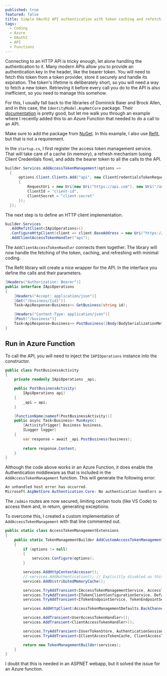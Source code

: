 ```yaml
---
published: true
featured: false
title: Simple OAuth2 API authentication with token caching and refetching in an Azure Function using IdentityModel and Refit 
tags:
  - Coding
  - Azure
  - OAuth2
  - API
  - Functions
---
```


Connecting to an HTTP API is tricky enough, let alone handling the authentication to it. Many modern APIs allow you to provide an authentication key in the header, like the bearer token. You will need to fetch this token from a token provider, store it securely and handle its expiration. The token's lifetime is deliberately short, so you will need a way to fetch a new token. Retrieving it before every call you do to the API is also inefficient, so you need to manage this somehow.

For this, I usually fall back to the libraries of Dominick Baier and Brock Allen, and in this case, the `IdentityModel.AspNetCore` package. Their [documentation](https://identitymodel.readthedocs.io/en/latest/aspnetcore/overview.html) is pretty good, but let me walk you through an example where I recently added this to an Azure Function that needed to do a call to an API.

Make sure to add the package from [NuGet](https://www.nuget.org/packages/IdentityModel.AspNetCore/). In this example, I also use [Refit](https://github.com/reactiveui/refit), but that is not a requirement.

In the `startup.cs`, I first register the access token management service. That will take care of a cache (in memory), a refresh mechanism (using Client Credentials flow), and adds the bearer token to all the calls to the API.

```csharp
builder.Services.AddAccessTokenManagement(options =>
  {
      options.Client.Clients.Add("api", new ClientCredentialsTokenRequest
      {
          RequestUri = new Uri(new Uri("https://api.com"), new Uri("/auth/token", UriKind.Relative)),
          ClientId = "client-id",
          ClientSecret = "client-secret"
      });
  });
```

The next step is to define an HTTP client implementation.

```csharp
builder.Services
  .AddRefitClient<IApiOperations>()
  .ConfigureHttpClient(client => client.BaseAddress = new Uri("https://api.com"))
  .AddClientAccessTokenHandler("api");
```

The `AddClientAccessTokenHandler` connects them together. The library will now handle the fetching of the token, caching, and refreshing with minimal coding.

The Refit library will create a nice wrapper for the API. In the interface you define the calls and their parameters.

```csharp
[Headers("Authorization: Bearer")]
public interface IApiOperations
{
    [Headers("Accept: application/json")]
    [Get("/business/{id}")]
    Task<ApiResponse<Business>> GetBusiness(string id);

    [Headers("Content-Type: application/json")]
    [Post("/business")]
    Task<ApiResponse<Business>> PostBusiness([Body(BodySerializationMethod.Serialized)] Business business);
}
```

## Run in Azure Function

To call the API, you will need to inject the `IAPIOperations` instance into the constructor.

```csharp
public class PostBusinessActivity 
{
    private readonly IApiOperations _api;

    public PostBusinessActivity(
        IApiOperations api) 
    {
        _api = api;
    }

    [FunctionName(nameof(PostBusinessActivity))]
    public async Task<Business> RunAsync(
        [ActivityTrigger] Business business,
        ILogger logger)
    {
        var response = await _api.PostBusiness(business);
       
        return response.Content;
    }
}
```

Although the code above works in an Azure Function, it does enable the Authentication middleware as that is included in the `AddAccessTokenManagement` function. This will generate the following error:

```csharp
An unhandled host error has occurred.
Microsoft.AspNetCore.Authentication.Core: No authentication handlers are registered. Did you forget to call AddAuthentication().Add[SomeAuthHandler]("ArmToken",...)?.
```

The `/admin` routes are now secured, limiting certain tools (like VS Code) to access them and, in return, generating exceptions. 

To overcome this, I created a custom implementation of `AddAccessTokenManagement` with that line commented out.

```csharp
public static class AccessTokenManagementExtensions
{
    public static TokenManagementBuilder AddCustomAccessTokenManagement(this IServiceCollection services, Action<AccessTokenManagementOptions> options = null)
    {
        if (options != null)
        {
            services.Configure(options);
        }

        services.AddHttpContextAccessor();
        // services.AddAuthentication(); // Explicitly disabled as this interferes with the functions admin endpoint
        services.AddDistributedMemoryCache();

        services.TryAddTransient<IAccessTokenManagementService, AccessTokenManagementService>();
        services.TryAddTransient<ITokenClientConfigurationService, DefaultTokenClientConfigurationService>();
        services.TryAddTransient<ITokenEndpointService, TokenEndpointService>();

        services.AddHttpClient(AccessTokenManagementDefaults.BackChannelHttpClientName);

        services.AddTransient<UserAccessTokenHandler>();
        services.AddTransient<ClientAccessTokenHandler>();

        services.TryAddTransient<IUserTokenStore, AuthenticationSessionUserTokenStore>();
        services.TryAddTransient<IClientAccessTokenCache, ClientAccessTokenCache>();

        return new TokenManagementBuilder(services);
    }
}
```

I doubt that this is needed in an ASPNET webapp, but it solved the issue for an Azure function. 